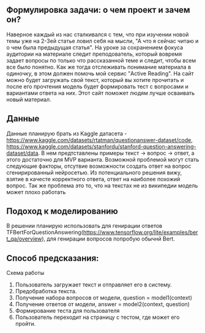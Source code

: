 
## Формулировка задачи: о чем проект и зачем он?

Наверное каждый из нас сталкивался с тем, что при изучении новой темы уже на 2-3ей статье ловил себя на мысли, "А что я сейчас читаю и о чем была предыдущая статья". 
На уроке за сохранением фокуса аудитории на материале следит преподователь, который вовремя задает вопросы по только что рассказанной теме и следит, чтобы всем все было понятно.
Как же тогда отслеживать понимание материала в одиночку, в этом должен помочь мой сервис "Active Reading". 
На сайт можно будет загружать свой текст, который вы хотите прочитать и после его прочтения модель будет формировать тест с вопросами и вариантами ответа на них.
Этот сайт поможет людям лучше осваивать новый материал.

## Данные

Данные планирую брать из Kaggle датасета - https://www.kaggle.com/datasets/rtatman/questionanswer-dataset/code, https://www.kaggle.com/datasets/stanfordu/stanford-question-answering-dataset/data. 
В нем предтставлены примеры текст -> вопрос -> ответ, а этого достаточно для MVP варианта.
Возможной проблемой могут стать следующие факторы, отсутвие возможности создать ответ на вопрос сгенирированный нейросетью. Из потенциального решения вижу, взятие в качесте корректного ответа, ответ на наиболее похожий вопрос. 
Так же проблема это то, что на текстах не из википедии модель может плохо работать

## Подоход к моделированию

В решении планирую использовать для генирации ответов TFBertForQuestionAnswering(https://www.tensorflow.org/lite/examples/bert_qa/overview), для генирации вопросов попробую обычнй Bert.

## Способ предсказания:

Схема работы
1. Пользователь загружает текст и отправляет его в систему.
3. Предобработка текста.
4. Получение набора вопросов от модели, question = model1(context)
5. Получение ответов от модели, answer = model2(context, question)
6. Формирование теста для пользователя
7. Пользователь переходит на страницу с тестом, где может его пройти.
